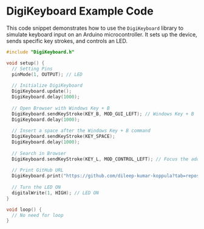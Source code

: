 # DigiKeyboard Example Code

This code snippet demonstrates how to use the `DigiKeyboard` library to simulate keyboard input on an Arduino microcontroller. It sets up the device, sends specific key strokes, and controls an LED.

```cpp
#include "DigiKeyboard.h"

void setup() {
  // Setting Pins
  pinMode(1, OUTPUT); // LED
  
  // Initialize DigiKeyboard
  DigiKeyboard.update();
  DigiKeyboard.delay(1000);
  
  // Open Browser with Windows Key + B
  DigiKeyboard.sendKeyStroke(KEY_B, MOD_GUI_LEFT); // Windows Key + B
  DigiKeyboard.delay(1000);
  
  // Insert a space after the Windows Key + B command
  DigiKeyboard.sendKeyStroke(KEY_SPACE);
  DigiKeyboard.delay(1000);
  
  // Search in Browser
  DigiKeyboard.sendKeyStroke(KEY_L, MOD_CONTROL_LEFT); // Focus the address bar (Control + L)
  
  // Print GitHub URL
  DigiKeyboard.print("https://github.com/dileep-kumar-koppula?tab=repositories\n");
      
  // Turn the LED ON
  digitalWrite(1, HIGH); // LED ON
}

void loop() {
  // No need for loop
}
